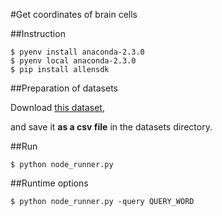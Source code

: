 #Get coordinates of brain cells

##Instruction

```
$ pyenv install anaconda-2.3.0
$ pyenv local anaconda-2.3.0
$ pip install allensdk
```

##Preparation of datasets

Download [this dataset](http://www.nature.com/nature/journal/v508/n7495/extref/nature13186-s2.xlsx),

and save it __as a csv file__ in the datasets directory.

##Run

```
$ python node_runner.py 
```

##Runtime options

```
$ python node_runner.py -query QUERY_WORD
```
